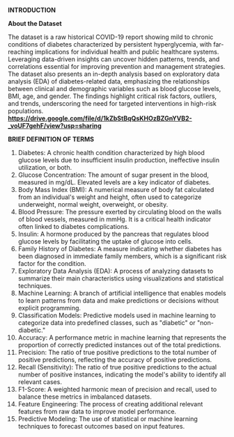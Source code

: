 
**INTRODUCTION**

**About the Dataset**

The dataset is a raw historical COVID-19 report showing mild to chronic conditions of diabetes characterized by persistent hyperglycemia, with far-reaching implications for individual health and public healthcare systems. 
Leveraging data-driven insights can uncover hidden patterns, trends, and correlations essential for improving prevention and management strategies. 
The dataset also presents an in-depth analysis based on exploratory data analysis (EDA) of diabetes-related data, emphasizing the relationships between clinical and demographic variables such as blood glucose levels, BMI, age, and gender. The findings highlight critical risk factors, outliers, and trends, underscoring the need for targeted interventions in high-risk populations.
**https://drive.google.com/file/d/1kZbStBqQsKHOzBZGnYVB2-_voUF7gehF/view?usp=sharing**


**BRIEF DEFINITION OF TERMS**
1.	Diabetes: A chronic health condition characterized by high blood glucose levels due to insufficient insulin production, ineffective insulin utilization, or both.
2.	Glucose Concentration: The amount of sugar present in the blood, measured in mg/dL. Elevated levels are a key indicator of diabetes.
3.	Body Mass Index (BMI): A numerical measure of body fat calculated from an individual's weight and height, often used to categorize underweight, normal weight, overweight, or obesity.
4.	Blood Pressure: The pressure exerted by circulating blood on the walls of blood vessels, measured in mmHg. It is a critical health indicator often linked to diabetes complications.
5.	Insulin: A hormone produced by the pancreas that regulates blood glucose levels by facilitating the uptake of glucose into cells.
6.	Family History of Diabetes: A measure indicating whether diabetes has been diagnosed in immediate family members, which is a significant risk factor for the condition.
7.	Exploratory Data Analysis (EDA): A process of analyzing datasets to summarize their main characteristics using visualizations and statistical techniques.
8.	Machine Learning: A branch of artificial intelligence that enables models to learn patterns from data and make predictions or decisions without explicit programming.
9.	Classification Models: Predictive models used in machine learning to categorize data into predefined classes, such as "diabetic" or "non-diabetic."
10.	Accuracy: A performance metric in machine learning that represents the proportion of correctly predicted instances out of the total predictions.
11.	Precision: The ratio of true positive predictions to the total number of positive predictions, reflecting the accuracy of positive predictions.
12.	Recall (Sensitivity): The ratio of true positive predictions to the actual number of positive instances, indicating the model's ability to identify all relevant cases.
13.	F1-Score: A weighted harmonic mean of precision and recall, used to balance these metrics in imbalanced datasets.
14.	Feature Engineering: The process of creating additional relevant features from raw data to improve model performance.
15.	Predictive Modeling: The use of statistical or machine learning techniques to forecast outcomes based on input features.
